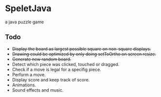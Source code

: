 # SpeletJava
a java puzzle game

## Todo

- ~~Display the board as largest possible square on non-square displays.~~
- ~~Drawing could be optimized by only doing setToOrtho on screen resize.~~
- ~~Generate new random board.~~
- Detect which piece was clicked, touched or dragged. 
- Check if a  move is legal for a specifig piece. 
- Perform a move.
- Display score and keep track of score. 
- Animations. 
- Sound effects and music. 
